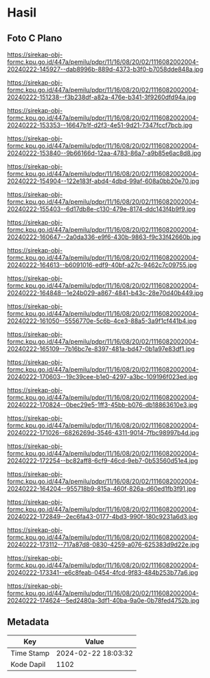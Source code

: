 # Hasil

## Foto C Plano

https://sirekap-obj-formc.kpu.go.id/447a/pemilu/pdpr/11/16/08/20/02/1116082002004-20240222-145927--dab8996b-889d-4373-b3f0-b7058dde848a.jpg

https://sirekap-obj-formc.kpu.go.id/447a/pemilu/pdpr/11/16/08/20/02/1116082002004-20240222-151238--f3b238df-a82a-476e-b341-3f9260dfd94a.jpg

https://sirekap-obj-formc.kpu.go.id/447a/pemilu/pdpr/11/16/08/20/02/1116082002004-20240222-153353--16647b1f-d2f3-4e51-9d21-7347fccf7bcb.jpg

https://sirekap-obj-formc.kpu.go.id/447a/pemilu/pdpr/11/16/08/20/02/1116082002004-20240222-153840--9b66166d-12aa-4783-86a7-a9b85e6ac8d8.jpg

https://sirekap-obj-formc.kpu.go.id/447a/pemilu/pdpr/11/16/08/20/02/1116082002004-20240222-154904--122e183f-abd4-4dbd-99af-608a0bb20e70.jpg

https://sirekap-obj-formc.kpu.go.id/447a/pemilu/pdpr/11/16/08/20/02/1116082002004-20240222-155403--6d17db8e-c130-479e-8174-ddc143f4b9f9.jpg

https://sirekap-obj-formc.kpu.go.id/447a/pemilu/pdpr/11/16/08/20/02/1116082002004-20240222-160647--2a0da336-e9f6-430b-9863-f9c33f42660b.jpg

https://sirekap-obj-formc.kpu.go.id/447a/pemilu/pdpr/11/16/08/20/02/1116082002004-20240222-164613--b6091016-edf9-40bf-a27c-9462c7c09755.jpg

https://sirekap-obj-formc.kpu.go.id/447a/pemilu/pdpr/11/16/08/20/02/1116082002004-20240222-164848--1e24b029-a867-4841-b43c-28e70d40b449.jpg

https://sirekap-obj-formc.kpu.go.id/447a/pemilu/pdpr/11/16/08/20/02/1116082002004-20240222-161050--5556770e-5c6b-4ce3-88a5-3a9f1cf441b4.jpg

https://sirekap-obj-formc.kpu.go.id/447a/pemilu/pdpr/11/16/08/20/02/1116082002004-20240222-165109--7b16bc7e-8397-481a-bd47-0b1a97e83df1.jpg

https://sirekap-obj-formc.kpu.go.id/447a/pemilu/pdpr/11/16/08/20/02/1116082002004-20240222-170603--19c39cee-b1e0-4297-a3bc-109196f023ed.jpg

https://sirekap-obj-formc.kpu.go.id/447a/pemilu/pdpr/11/16/08/20/02/1116082002004-20240222-170824--0bec29e5-1ff3-45bb-b076-db18863610e3.jpg

https://sirekap-obj-formc.kpu.go.id/447a/pemilu/pdpr/11/16/08/20/02/1116082002004-20240222-171026--6826269d-3546-4311-9014-7fbc98997b4d.jpg

https://sirekap-obj-formc.kpu.go.id/447a/pemilu/pdpr/11/16/08/20/02/1116082002004-20240222-172254--bc82aff8-6cf9-46cd-9eb7-0b53560d51e4.jpg

https://sirekap-obj-formc.kpu.go.id/447a/pemilu/pdpr/11/16/08/20/02/1116082002004-20240222-164204--955718b9-815a-460f-826a-d60ed1fb3f91.jpg

https://sirekap-obj-formc.kpu.go.id/447a/pemilu/pdpr/11/16/08/20/02/1116082002004-20240222-172849--2ec6fa43-0177-4bd3-990f-180c9231a6d3.jpg

https://sirekap-obj-formc.kpu.go.id/447a/pemilu/pdpr/11/16/08/20/02/1116082002004-20240222-173112--717a87d8-0830-4259-a076-625383d9d22e.jpg

https://sirekap-obj-formc.kpu.go.id/447a/pemilu/pdpr/11/16/08/20/02/1116082002004-20240222-173341--e6c8feab-0454-4fcd-9f83-484b253b77a6.jpg

https://sirekap-obj-formc.kpu.go.id/447a/pemilu/pdpr/11/16/08/20/02/1116082002004-20240222-174624--5ed2480a-3df1-40ba-9a0e-0b78fed4752b.jpg


## Metadata

| Key        | Value               |
| ---------- | ------------------- |
| Time Stamp | 2024-02-22 18:03:32 |
| Kode Dapil | 1102                |



